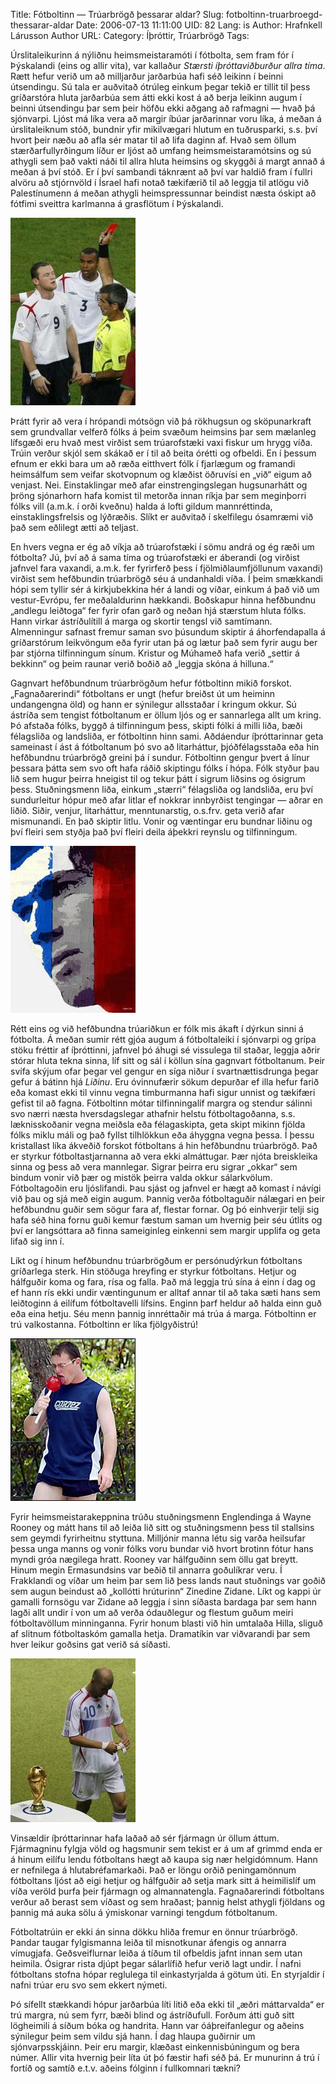 Title: Fótboltinn — Trúarbrögð þessarar aldar?
Slug: fotboltinn-truarbroegd-thessarar-aldar
Date: 2006-07-13 11:11:00
UID: 82
Lang: is
Author: Hrafnkell Lárusson
Author URL: 
Category: Íþróttir, Trúarbrögð
Tags: 

Úrslitaleikurinn á nýliðnu heimsmeistaramóti í fótbolta, sem fram fór í Þýskalandi (eins og allir vita), var kallaður _Stærsti íþróttaviðburður allra tíma_. Rætt hefur verið um að milljarður jarðarbúa hafi séð leikinn í beinni útsendingu. Sú tala er auðvitað ótrúleg einkum þegar tekið er tillit til þess gríðarstóra hluta jarðarbúa sem átti ekki kost á að berja leikinn augum í beinni útsendingu þar sem þeir höfðu ekki aðgang að rafmagni — hvað þá sjónvarpi. Ljóst má líka vera að margir íbúar jarðarinnar voru líka, á meðan á úrslitaleiknum stóð, bundnir yfir mikilvægari hlutum en tuðrusparki, s.s. því hvort þeir næðu að afla sér matar til að lifa daginn af. Hvað sem öllum stærðarfullyrðingum líður er ljóst að umfang heimsmeistaramótsins og sú athygli sem það vakti náði til allra hluta heimsins og skyggði á margt annað á meðan á því stóð. Er í því sambandi táknrænt að því var haldið fram í fullri alvöru að stjórnvöld í Ísrael hafi notað tækifærið til að leggja til atlögu við Palestínumenn á meðan athygli heimspressunnar beindist næsta óskipt að fótfimi sveittra karlmanna á grasflötum í Þýskalandi. 

![Rooney - rautt spjald](161.jpg)

Þrátt fyrir að vera í hrópandi mótsögn við þá rökhugsun og sköpunarkraft sem grundvallar velferð fólks á þeim svæðum heimsins þar sem mælanleg lífsgæði eru hvað mest virðist sem trúarofstæki vaxi fiskur um hrygg víða. Trúin verður skjól sem skákað er í til að beita órétti og ofbeldi. En í þessum efnum er ekki bara um að ræða eitthvert fólk í fjarlægum og framandi heimsálfum sem veifar skotvopnum og klæðist öðruvísi en „við“ eigum að venjast. Nei. Einstaklingar með afar einstrengingslegan hugsunarhátt og þröng sjónarhorn hafa komist til metorða innan ríkja þar sem meginþorri fólks vill (a.m.k. í orði kveðnu) halda á lofti gildum mannréttinda, einstaklingsfrelsis og lýðræðis. Slíkt er auðvitað í skelfilegu ósamræmi við það sem eðlilegt ætti að teljast.

En hvers vegna er ég að víkja að trúarofstæki í sömu andrá og ég ræði um fótbolta? Jú, því að á sama tíma og trúarofstæki er áberandi (og virðist jafnvel fara vaxandi, a.m.k. fer fyrirferð þess í fjölmiðlaumfjöllunum vaxandi) virðist sem hefðbundin trúarbrögð séu á undanhaldi víða. Í þeim smækkandi hópi sem tyllir sér á kirkjubekkina hér á landi og víðar, einkum á það við um vestur-Evrópu, fer meðalaldurinn hækkandi. Boðskapur hinna hefðbundnu „andlegu leiðtoga“ fer fyrir ofan garð og neðan hjá stærstum hluta fólks. Hann virkar ástríðulítill á marga og skortir tengsl við samtímann. Almenningur safnast fremur saman svo þúsundum skiptir á áhorfendapalla á gríðarstórum leikvöngum eða fyrir utan þá og lætur það sem fyrir augu ber þar stjórna tilfinningum sínum. Kristur og Múhameð hafa verið „settir á bekkinn“ og þeim raunar verið boðið að „leggja skóna á hilluna.“  

Gagnvart hefðbundnum trúarbrögðum hefur fótboltinn mikið forskot. „Fagnaðarerindi“ fótboltans er ungt (hefur breiðst út um heiminn undangengna öld) og hann er sýnilegur allsstaðar í kringum okkur. Sú ástríða sem tengist fótboltanum er öllum ljós og er sannarlega allt um kring. Þó afstaða fólks, byggð á tilfinningum þess, skipti fólki á milli liða, bæði félagsliða og landsliða, er fótboltinn hinn sami. Aðdáendur íþróttarinnar geta sameinast í ást á fótboltanum þó svo að litarháttur, þjóðfélagsstaða eða hin hefðbundnu trúarbrögð greini þá í sundur. Fótboltinn gengur þvert á línur þessara þátta sem svo oft hafa ráðið skiptingu fólks í hópa. Fólk styður þau lið sem hugur þeirra hneigist til og tekur þátt í sigrum liðsins og ósigrum þess. Stuðningsmenn liða, einkum „stærri“ félagsliða og landsliða, eru því sundurleitur hópur með afar litlar ef nokkrar innbyrðist tengingar — aðrar en liðið. Siðir, venjur,  litarháttur, menntunarstig, o.s.frv. geta verið afar mismunandi. En það skiptir litlu. Vonir og væntingar eru bundnar liðinu og því fleiri sem styðja það því fleiri deila áþekkri reynslu og tilfinningum. 

![Zidane - fáni](163.jpg)

Rétt eins og við hefðbundna trúariðkun er fólk mis ákaft í dýrkun sinni á fótbolta. Á meðan sumir rétt gjóa augum á fótboltaleiki í sjónvarpi og grípa stöku fréttir af íþróttinni, jafnvel þó áhugi sé vissulega til staðar, leggja aðrir stórar hluta tekna sinna, líf sitt og sál í köllun sína gagnvart fótboltanum. Þeir svífa skýjum ofar þegar vel gengur en síga niður í svartnættisdrunga þegar gefur á bátinn hjá _Liðinu_. Eru óvinnufærir sökum depurðar ef illa hefur farið eða komast ekki til vinnu vegna timburmanna hafi sigur unnist og tækifæri gefist til að fagna. Fótboltinn mótar tilfinningalíf margra og stendur sálinni svo nærri næsta hversdagslegar athafnir helstu fótboltagoðanna, s.s. læknisskoðanir vegna meiðsla eða félagaskipta, geta skipt mikinn fjölda fólks miklu máli og það fyllst tilhlökkun eða áhyggna vegna þessa. Í þessu kristallast líka ákveðið forskot fótboltans á hin hefðbundnu trúarbrögð. Það er styrkur fótboltastjarnanna að vera ekki almáttugar. Þær njóta breiskleika sinna og þess að vera mannlegar. Sigrar þeirra eru sigrar „okkar“ sem bindum vonir við þær og mistök þeirra valda okkur sálarkvölum. Fótboltagoðin eru ljóslifandi. Þau sjást og jafnvel er hægt að komast í návígi við þau og sjá með eigin augum. Þannig verða fótboltaguðir nálægari en þeir hefðbundnu guðir sem sögur fara af, flestar fornar. Og þó einhverjir telji sig hafa séð hina fornu guði kemur fæstum saman um hvernig þeir séu útlits og því er langsóttara að finna sameiginleg einkenni sem margir upplifa og geta lifað sig inn í. 

Líkt og í hinum hefðbundnu trúarbrögðum er persónudýrkun fótboltans gríðarlega sterk. Hin stöðuga hreyfing er styrkur fótboltans. Hetjur og hálfguðir koma og fara, rísa og falla. Það má leggja trú sína á einn í dag og ef hann rís ekki undir væntingunum er alltaf annar til að taka sæti hans sem leiðtoginn á eilífum fótboltavelli lífsins. Enginn þarf heldur að halda einn guð eða eina hetju. Séu menn þannig innréttaðir má trúa á marga. Fótboltinn er trú valkostanna. Fótboltinn er líka fjölgyðistrú! 

![Rooney - sleikjó](162.jpg)

Fyrir heimsmeistarakeppnina trúðu stuðningsmenn Englendinga á Wayne Rooney og mátt hans til að leiða lið sitt og stuðningsmenn þess til stallsins sem geymdi fyrirheitnu styttuna. Milljónir manna létu sig varða heilsufar þessa unga manns og vonir fólks voru bundar við hvort brotinn fótur hans myndi gróa nægilega hratt. Rooney var hálfguðinn sem öllu gat breytt. Hinum megin Ermasundsins var beðið til annarra goðulíkrar veru. Í Frakklandi og víðar um heim þar sem lið þess lands naut stuðnings var goðið sem augun beindust að „kollótti hrúturinn“ Zinedine Zidane. Líkt og kappi úr gamalli fornsögu var Zidane að leggja í sinn síðasta bardaga þar sem hann lagði allt undir í von um að verða ódauðlegur og flestum guðum meiri fótboltavöllum minninganna. Fyrir honum blasti við hin umtalaða Hilla, sliguð af slitnum fótboltaskóm gamalla hetja. Dramatíkin var viðvarandi þar sem hver leikur goðsins gat verið sá síðasti. 

![Zidane- stytta](165.jpg)

Vinsældir íþróttarinnar hafa laðað að sér fjármagn úr öllum áttum. Fjármagninu fylgja völd og hagsmunir sem tekist er á um af grimmd enda er á hinum eilífu lendu fótboltans hægt að kaupa sig nær helgidómnum. Hann er nefnilega á hlutabréfamarkaði. Það er löngu orðið peningamönnum fótboltans ljóst að eigi hetjur og hálfguðir að setja mark sitt á heimilislíf um víða veröld þurfa þeir fjármagn og almannatengla. Fagnaðarerindi fótboltans verður að berast sem víðast og sem hraðast; þannig helst athygli fjöldans og þannig má auka sölu á ýmiskonar varningi tengdum fótboltanum. 

Fótboltatrúin er ekki án sinna dökku hliða fremur en önnur trúarbrögð. Þandar taugar fylgismanna leiða til misnotkunar áfengis og annarra vímugjafa. Geðsveiflurnar leiða á tíðum til ofbeldis jafnt innan sem utan heimila. Ósigrar rista djúpt þegar sálarlífið hefur verið lagt undir. Í nafni fótboltans stofna hópar reglulega til einkastyrjalda á götum úti. En styrjaldir í nafni trúar eru svo sem ekkert nýmeti. 

Þó sífellt stækkandi hópur jarðarbúa líti litið eða ekki til „æðri máttarvalda“ er trú margra, nú sem fyrr, bæði blind og ástríðufull. Forðum átti guð sitt lögheimili á síðum bóka og handrita. Hann var óáþreifanlegur og aðeins sýnilegur þeim sem vildu sjá hann. Í dag hlaupa guðirnir um sjónvarpsskjáinn. Þeir eru margir, klæðast einkennisbúningum og bera númer. Allir vita hvernig þeir líta út þó fæstir hafi séð þá. Er munurinn á trú í fortíð og samtíð e.t.v. aðeins fólginn í fullkomnari tækni?

